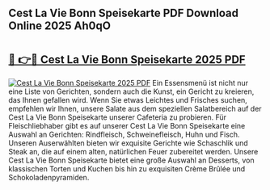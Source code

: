 ## Cest La Vie Bonn Speisekarte PDF Download Online 2025 Ah0qO

# <h2><a href="http://gc9z92.nevu.top/?p=Cest+La+Vie+Bonn+Speisekarte">🔗 👉🔴 Cest La Vie Bonn Speisekarte 2025 PDF</a></h2>

[![Cest La Vie Bonn Speisekarte 2025 PDF](https://i.imgur.com/dBaPXMq.png)](http://gc9z92.nevu.top/?p=Cest+La+Vie+Bonn+Speisekarte)
Ein Essensmenü ist nicht nur eine Liste von Gerichten, sondern auch die Kunst, ein Gericht zu kreieren, das Ihnen gefallen wird. Wenn Sie etwas Leichtes und Frisches suchen, empfehlen wir Ihnen, unsere Salate aus dem speziellen Salatbereich auf der Cest La Vie Bonn Speisekarte unserer Cafeteria zu probieren. Für Fleischliebhaber gibt es auf unserer Cest La Vie Bonn Speisekarte eine Auswahl an Gerichten: Rindfleisch, Schweinefleisch, Huhn und Fisch. Unseren Auserwählten bieten wir exquisite Gerichte wie Schaschlik und Steak an, die auf einem alten, natürlichen Feuer zubereitet werden. Unsere Cest La Vie Bonn Speisekarte bietet eine große Auswahl an Desserts, von klassischen Torten und Kuchen bis hin zu exquisiten Crème Brûlée und Schokoladenpyramiden.
